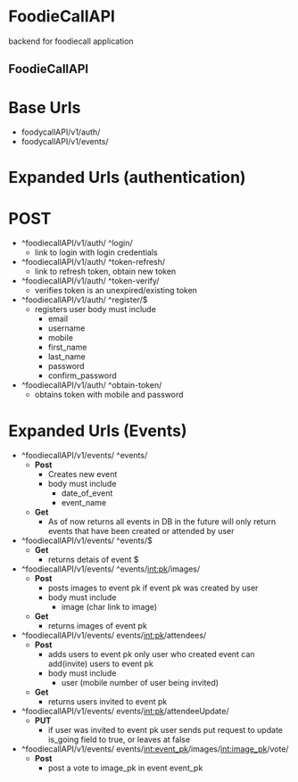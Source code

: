 # FoodieCallAPI
backend for foodiecall application

##  FoodieCallAPI
  # Base Urls
  * foodycallAPI/v1/auth/
  * foodycallAPI/v1/events/
  
  # Expanded Urls (authentication) 
  # POST
  * ^foodiecallAPI/v1/auth/ ^login/
    * link to login with login credentials 
  * ^foodiecallAPI/v1/auth/ ^token-refresh/
    * link to refresh token, obtain new token
  * ^foodiecallAPI/v1/auth/ ^token-verify/
    * verifies token is an unexpired/existing token
  * ^foodiecallAPI/v1/auth/ ^register/$
    * registers user body must include
      * email
      * username
      * mobile 
      * first_name
      * last_name
      * password
      * confirm_password
  * ^foodiecallAPI/v1/auth/ ^obtain-token/
    * obtains token with mobile and password
  # Expanded Urls (Events)
  * ^foodiecallAPI/v1/events/ ^events/
    * **Post**
      * Creates new event 
      * body must include
        * date_of_event
        * event_name
    * **Get**
      * As of now returns all events in DB in the future will only return events that have been created or attended by user
  * ^foodiecallAPI/v1/events/ ^events/$
    * **Get**
      * returns detais of event $
  * ^foodiecallAPI/v1/events/ ^events/<int:pk>/images/
    * **Post**
      * posts images to event pk if event pk was created by user 
      * body must include
        * image (char link to image)
    * **Get**
      * returns images of event pk
  * ^foodiecallAPI/v1/events/ events/<int:pk>/attendees/
    * **Post**
      * adds users to event pk only user who created event can add(invite) users to event pk
      * body must include
        * user (mobile number of user being invited)
    * **Get**
      * returns users invited to event pk
  * ^foodiecallAPI/v1/events/ events/<int:pk>/attendeeUpdate/
    * **PUT**
      * if user was invited to event pk user sends put request to update is_going field to true, or leaves at false
  * ^foodiecallAPI/v1/events/ events/<int:event_pk>/images/<int:image_pk>/vote/
    * **Post**
      * post a vote to image_pk in event event_pk

  

